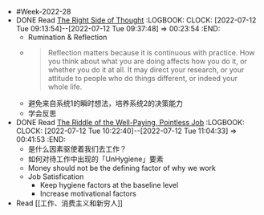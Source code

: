 - #Week-2022-28
- DONE Read [The Right Side of Thought](https://moretothat.com/the-right-side-of-thought/)
  :LOGBOOK:
  CLOCK: [2022-07-12 Tue 09:13:54]--[2022-07-12 Tue 09:37:48] =>  00:23:54
  :END:
	- Rumination & Reflection
	- > Reflection matters because it is continuous with practice. How you think about what you are doing affects how you do it, or whether you do it at all. It may direct your research, or your attitude to people who do things different, or indeed your whole life.
	- 避免来自系统1的瞬时想法，培养系统2的决策能力
	- 学会反思
- DONE Read [The Riddle of the Well-Paying, Pointless Job](https://moretothat.com/pointless-job/)
  :LOGBOOK:
  CLOCK: [2022-07-12 Tue 10:22:40]--[2022-07-12 Tue 11:04:33] =>  00:41:53
  :END:
	- 是什么因素驱使着我们去工作？
	- 如何对待工作中出现的「UnHygiene」要素
	- Money should not be the defining factor of why we work
	- Job Satisfication
		- Keep hygiene factors at the baseline level
		- Increase motivational factors
- Read [[工作、消费主义和新穷人]]